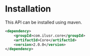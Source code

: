 # Installation
This API can be installed using maven.

``` xml
<dependency>
	<groupId>com.ilusr.core</groupId>
	<artifactId>Core</artifactId>
	<version>2.0.0</version>
</dependency>
```
